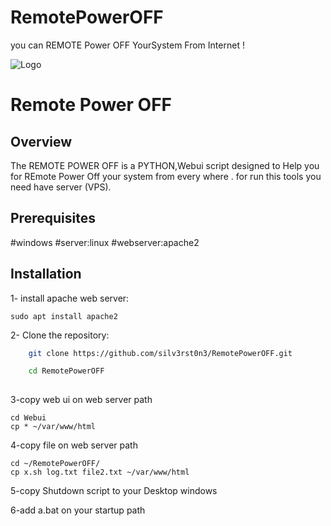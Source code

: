 # RemotePowerOFF
you can REMOTE Power OFF YourSystem From Internet !

![Logo](https://json.xstack.ir/assets/xstack.png )

# Remote Power OFF

## Overview
The REMOTE POWER OFF is a PYTHON,Webui script designed to Help you for REmote Power Off your system from every where . for run this tools you need have server (VPS). 

## Prerequisites
#windows
#server:linux
#webserver:apache2

## Installation

1- install apache web server:

```
sudo apt install apache2

```

2- Clone the repository:

```bash
    git clone https://github.com/silv3rst0n3/RemotePowerOFF.git

    cd RemotePowerOFF
    
```

3-copy web ui on web server path

```
cd Webui
cp * ~/var/www/html

```
4-copy file on web server path
```
cd ~/RemotePowerOFF/
cp x.sh log.txt file2.txt ~/var/www/html
```
5-copy Shutdown script to your Desktop windows

6-add a.bat on your startup path


